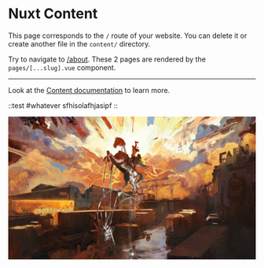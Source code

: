 # Nuxt Content

This page corresponds to the `/` route of your website. You can delete it or create another file in the `content/` directory.

Try to navigate to [/about](/about). These 2 pages are rendered by the `pages/[...slug].vue` component.

---

Look at the [Content documentation](https://content.nuxtjs.org/) to learn more.

::test
#whatever
sfhisolafhjasipf
::

![Alt text for image](/Disco-Elysium-3-2048x1181.jpg)
